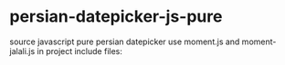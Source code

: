 # persian-datepicker-js-pure
source javascript pure persian datepicker
use moment.js and moment-jalali.js in project
include files:
 <script src="assets/js/moment.min.js"></script>
 <script src="assets/js/moment-jalali.js"></script>
 <script src="assets/js/datepicker.js"></script>
